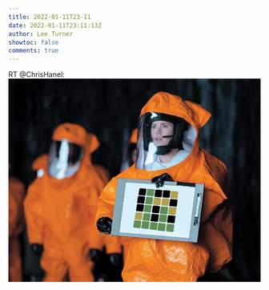 ```yaml
---
title: 2022-01-11T23-11
date: 2022-01-11T23:11:13Z
author: Lee Turner
showtoc: false
comments: true
---
```


RT @ChrisHanel: ![](/img/x//1481041031776940034-FItV0m1VQAAz_hy.jpg)

